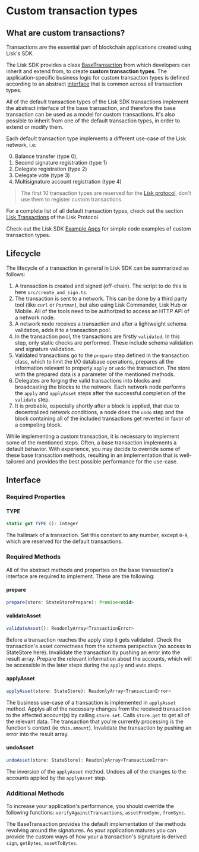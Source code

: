 # Custom transaction types

## What are custom transactions?

Transactions are the essential part of blockchain applications created using Lisk's SDK.

The Lisk SDK provides a class [BaseTransaction](https://github.com/LiskHQ/lisk-sdk/blob/development/elements/lisk-transactions/src/base_transaction.ts) from which developers can inherit and extend from, to create __custom transaction types__.
The application-specific business logic for custom transaction types is defined according to an abstract [interface](#interface) that is common across all transaction types.

All of the default transaction types of the Lisk SDK transactions implement the abstract interface of the base transaction, and therefore the base transaction can be used as a model for custom transactions.
It's also possible to inherit from one of the default transaction types, in order to extend or modify them.

Each default transaction type implements a different use-case of the Lisk network, i.e:

0. Balance transfer (type 0),
1. Second signature registration (type 1)
1. Delegate registration (type 2)
1. Delegate vote (type 3)
1. Multisignature account registration (type 4)

> The first 10 transaction types are reserved for the [Lisk protocol](https://lisk.io/documentation/lisk-protocol), don't use them to register custom transactions.

For a complete list of all default transaction types, check out the section [Lisk Transactions](https://lisk.io/documentation/lisk-protocol/transactions) of the Lisk Protocol.

Check out the Lisk SDK [Example Apps](examples.md) for simple code examples of custom transaction types.

## Lifecycle

The lifecycle of a transaction in general in Lisk SDK can be summarized as follows:

1. A transaction is created and signed (off-chain). The script to do this is here `src/create_and_sign.ts`.
2. The transaction is sent to a network. This can be done by a third party tool (like `curl` or `Postman`), but also using Lisk Commander, Lisk Hub or Mobile. All of the tools need to be authorized to access an HTTP API of a network node.
3. A network node receives a transaction and after a lightweight schema validation, adds it to a transaction pool.
4. In the transaction pool, the transactions are firstly `validated`. In this step, only static checks are performed. These include schema validation and signature validation.
5. Validated transactions go to the `prepare` step defined in the transaction class, which to limit the I/O database operations, prepares all the information relevant to properly `apply` or `undo` the transaction. The store with the prepared data is a parameter of the mentioned methods.
6. Delegates are forging the valid transactions into blocks and broadcasting the blocks to the network. Each network node performs the `apply` and `applyAsset` steps after the successful completion of the `validate` step.
7. It is probable, especially shortly after a block is applied, that due to decentralized network conditions, a node does the `undo` step and the block containing all of the included transactions get reverted in favor of a competing block.

While implementing a custom transaction, it is necessary to implement some of the mentioned steps. Often, a base transaction implements a default behavior. With experience, you may decide to override some of these base transaction methods, resulting in an implementation that is well-tailored and provides the best possible performance for the use-case.

## Interface

### Required Properties

#### TYPE

```js
static get TYPE (): Integer
```

The hallmark of a transaction. Set this constant to any number, except `0-9`, which are reserved for the default transactions.

### Required Methods

All of the abstract methods and properties on the base transaction's interface are required to implement. These are the following:

#### prepare

```js
prepare(store: StateStorePrepare): Promise<void>
```

#### validateAsset

```js
validateAsset(): ReadonlyArray<TransactionError>
```

Before a transaction reaches the apply step it gets validated. Check the transaction's asset correctness from the schema perspective (no access to StateStore here).
Invalidate the transaction by pushing an error into the result array.
Prepare the relevant information about the accounts, which will be accessible in the later steps during the `apply` and `undo` steps.

#### applyAsset

```js
applyAsset(store: StateStore): ReadonlyArray<TransactionError>
```

The business use-case of a transaction is implemented in `applyAsset` method. Applys all of the necessary changes from the received transaction to the affected account(s) by calling `store.set`. Calls `store.get` to get all of the relevant data. The transaction that you're currently processing is the function's context (ie `this.amount`).
Invalidate the transaction by pushing an error into the result array.

#### undoAsset

```js
undoAsset(store: StateStore): ReadonlyArray<TransactionError>
```

The inversion of the `applyAsset` method. Undoes all of the changes to the accounts applied by the `applyAsset` step.

### Additional Methods

To increase your application's performance, you should override the following functions: `verifyAgainstTransactions`, `assetFromSync`, `fromSync`.

The BaseTransaction provides the default implementation of the methods revolving around the signatures.
As your application matures you can provide the custom ways of how your a transaction's signature is derived: `sign`, `getBytes`, `assetToBytes`.
